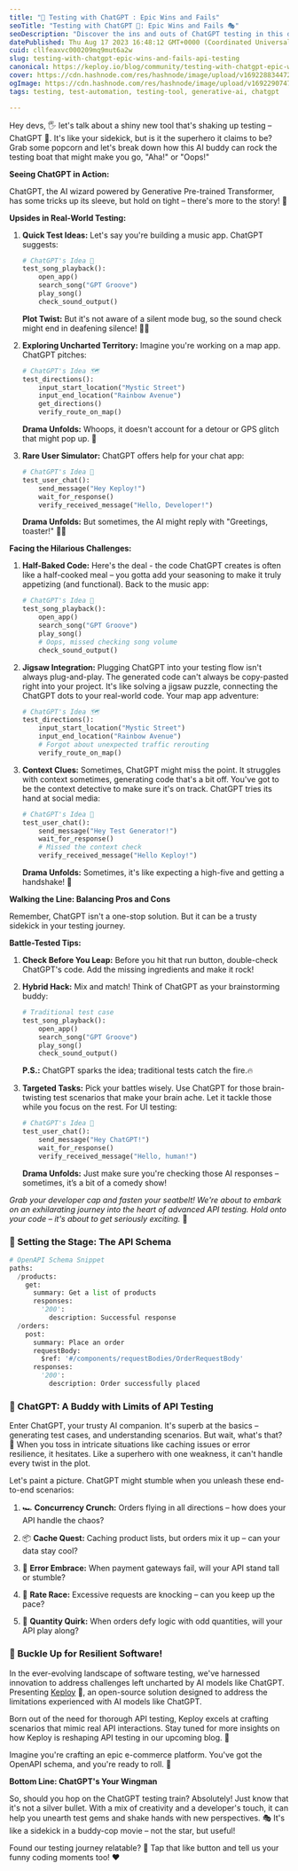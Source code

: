 ```yaml
---
title: "🧪 Testing with ChatGPT : Epic Wins and Fails"
seoTitle: "Testing with ChatGPT 🤖: Epic Wins and Fails 🎭"
seoDescription: "Discover the ins and outs of ChatGPT testing in this developer-friendly guide. Uncover its strengths, challenges, and how it complements your testing strate"
datePublished: Thu Aug 17 2023 16:48:12 GMT+0000 (Coordinated Universal Time)
cuid: cllfeaxvc000209mq9mut6a2w
slug: testing-with-chatgpt-epic-wins-and-fails-api-testing
canonical: https://keploy.io/blog/community/testing-with-chatgpt-epic-wins-and-fails
cover: https://cdn.hashnode.com/res/hashnode/image/upload/v1692288344722/20293e51-a1b8-4a58-bf42-f096d90d7172.png
ogImage: https://cdn.hashnode.com/res/hashnode/image/upload/v1692290747997/2ec88488-3570-477b-b1d0-a3139d6a3d58.png
tags: testing, test-automation, testing-tool, generative-ai, chatgpt

---
```


Hey devs, 🖐️ let's talk about a shiny new tool that's shaking up testing – ChatGPT 🚀. It's like your sidekick, but is it the superhero it claims to be? Grab some popcorn and let's break down how this AI buddy can rock the testing boat that might make you go, "Aha!" or "Oops!"

**Seeing ChatGPT in Action:**

ChatGPT, the AI wizard powered by Generative Pre-trained Transformer, has some tricks up its sleeve, but hold on tight – there's more to the story! 📜

**Upsides in Real-World Testing:**

1. **Quick Test Ideas:** Let's say you're building a music app. ChatGPT suggests:
    
    ```python
    # ChatGPT's Idea 🎵
    test_song_playback():
        open_app()
        search_song("GPT Groove")
        play_song()
        check_sound_output()
    ```
    
    **Plot Twist:** But it's not aware of a silent mode bug, so the sound check might end in deafening silence! 👊🏻
    
2. **Exploring Uncharted Territory:** Imagine you're working on a map app. ChatGPT pitches:
    
    ```python
    # ChatGPT's Idea 🗺️
    test_directions():
        input_start_location("Mystic Street")
        input_end_location("Rainbow Avenue")
        get_directions()
        verify_route_on_map()
    ```
    
    **Drama Unfolds:** Whoops, it doesn't account for a detour or GPS glitch that might pop up. 🤖
    
3. **Rare User Simulator:** ChatGPT offers help for your chat app:
    
    ```python
    # ChatGPT's Idea 💬
    test_user_chat():
        send_message("Hey Keploy!")
        wait_for_response()
        verify_received_message("Hello, Developer!")
    ```
    
    **Drama Unfolds:** But sometimes, the AI might reply with "Greetings, toaster!" 🍞🤖
    

**Facing the Hilarious Challenges:**

1. **Half-Baked Code:** Here's the deal - the code ChatGPT creates is often like a half-cooked meal – you gotta add your seasoning to make it truly appetizing (and functional). Back to the music app:
    
    ```python
    # ChatGPT's Idea 🎵
    test_song_playback():
        open_app()
        search_song("GPT Groove")
        play_song()
        # Oops, missed checking song volume
        check_sound_output()
    ```
    
2. **Jigsaw Integration:** Plugging ChatGPT into your testing flow isn't always plug-and-play. The generated code can't always be copy-pasted right into your project. It's like solving a jigsaw puzzle, connecting the ChatGPT dots to your real-world code. Your map app adventure:
    
    ```python
    # ChatGPT's Idea 🗺️
    test_directions():
        input_start_location("Mystic Street")
        input_end_location("Rainbow Avenue")
        # Forgot about unexpected traffic rerouting
        verify_route_on_map()
    ```
    
3. **Context Clues:** Sometimes, ChatGPT might miss the point. It struggles with context sometimes, generating code that's a bit off. You've got to be the context detective to make sure it's on track. ChatGPT tries its hand at social media:
    
    ```python
    # ChatGPT's Idea 💬
    test_user_chat():
        send_message("Hey Test Generator!")
        wait_for_response()
        # Missed the context check
        verify_received_message("Hello Keploy!")
    ```
    
    **Drama Unfolds:** Sometimes, it's like expecting a high-five and getting a handshake! 🤝
    

**Walking the Line: Balancing Pros and Cons**

Remember, ChatGPT isn't a one-stop solution. But it can be a trusty sidekick in your testing journey.

**Battle-Tested Tips:**

1. **Check Before You Leap:** Before you hit that run button, double-check ChatGPT's code. Add the missing ingredients and make it rock!
    
2. **Hybrid Hack:** Mix and match! Think of ChatGPT as your brainstorming buddy:
    
    ```python
    # Traditional test case
    test_song_playback():
        open_app()
        search_song("GPT Groove")
        play_song()
        check_sound_output()
    ```
    
    **P.S.:** ChatGPT sparks the idea; traditional tests catch the fire.🔥
    
3. **Targeted Tasks:** Pick your battles wisely. Use ChatGPT for those brain-twisting test scenarios that make your brain ache. Let it tackle those while you focus on the rest. For UI testing:
    
    ```python
    # ChatGPT's Idea 💬
    test_user_chat():
        send_message("Hey ChatGPT!")
        wait_for_response()
        verify_received_message("Hello, human!")
    ```
    
    **Drama Unfolds:** Just make sure you're checking those AI responses – sometimes, it’s a bit of a comedy show!
    

*Grab your developer cap and fasten your seatbelt! We're about to embark on an exhilarating journey into the heart of advanced API testing. Hold onto your code – it's about to get seriously exciting.* 🚀

### **🎯 Setting the Stage: The API Schema**

```python
# OpenAPI Schema Snippet
paths:
  /products:
    get:
      summary: Get a list of products
      responses:
        '200':
          description: Successful response
  /orders:
    post:
      summary: Place an order
      requestBody:
        $ref: '#/components/requestBodies/OrderRequestBody'
      responses:
        '200':
          description: Order successfully placed
```

### **🤖 ChatGPT: A Buddy with Limits of API Testing**

Enter ChatGPT, your trusty AI companion. It's superb at the basics – generating test cases, and understanding scenarios. But wait, what's that? 🤔 When you toss in intricate situations like caching issues or error resilience, it hesitates. Like a superhero with one weakness, it can't handle every twist in the plot.

Let's paint a picture. ChatGPT might stumble when you unleash these end-to-end scenarios:

1. 🏎️ **Concurrency Crunch:** Orders flying in all directions – how does your API handle the chaos?
    
2. 📦 **Cache Quest:** Caching product lists, but orders mix it up – can your data stay cool?
    
3. 🚨 **Error Embrace:** When payment gateways fail, will your API stand tall or stumble?
    
4. 🚦 **Rate Race:** Excessive requests are knocking – can you keep up the pace?
    
5. 🍔 **Quantity Quirk:** When orders defy logic with odd quantities, will your API play along?
    

### **🚀 Buckle Up for Resilient Software!**

In the ever-evolving landscape of software testing, we've harnessed innovation to address challenges left uncharted by AI models like ChatGPT. Presenting [Keploy](https://www.keploy.io/) 🐰, an open-source solution designed to address the limitations experienced with AI models like ChatGPT.

Born out of the need for thorough API testing, Keploy excels at crafting scenarios that mimic real API interactions. Stay tuned for more insights on how Keploy is reshaping API testing in our upcoming blog. 💪

Imagine you're crafting an epic e-commerce platform. You've got the OpenAPI schema, and you're ready to roll. 🛒

**Bottom Line: ChatGPT's Your Wingman**

So, should you hop on the ChatGPT testing train? Absolutely! Just know that it's not a silver bullet. With a mix of creativity and a developer's touch, it can help you unearth test gems and shake hands with new perspectives. 🎭 It's like a sidekick in a buddy-cop movie – not the star, but useful!

Found our testing journey relatable? 🤪 Tap that like button and tell us your funny coding moments too! ❤️